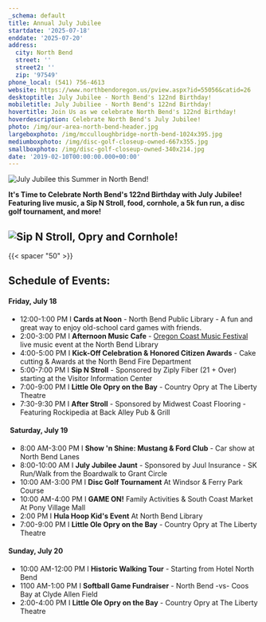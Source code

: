```yaml
---
_schema: default
title: Annual July Jubilee
startdate: '2025-07-18'
enddate: '2025-07-20'
address:
  city: North Bend
  street: ''
  street2: ''
  zip: '97549'
phone_local: (541) 756-4613
website: https://www.northbendoregon.us/pview.aspx?id=55056&catid=26
desktoptitle: July Jubilee - North Bend's 122nd Birthday!
mobiletitle: July Jubiliee - North Bend's 122nd Birthday!
hovertitle: Join Us as we celebrate North Bend's 122nd Birthday!
hoverdescription: Celebrate North Bend's July Jubilee!
photo: /img/our-area-north-bend-header.jpg
largeboxphoto: /img/mcculloughbridge-north-bend-1024x395.jpg
mediumboxphoto: /img/disc-golf-closeup-owned-667x355.jpg
smallboxphoto: /img/disc-golf-closeup-owned-340x214.jpg
date: '2019-02-10T00:00:00.000+00:00'
---
```

![July Jubilee this Summer in North Bend!](/img/2025-july-jubilee-cover-photo.png "July Jubilee this Summer in North Bend!")

**It's Time to Celebrate North Bend's 122nd Birthday with July Jubilee! Featuring live music, a Sip N Stroll, food, cornhole, a 5k fun run, a disc golf tournament, and more!**

## ![Sip N Stroll, Opry and Cornhole!](/img/jj-sat-events-1.jpg)

{{< spacer "50" >}}

## Schedule of Events:

#### Friday, July 18

* 12:00-1:00 PM I **Cards at Noon** - North Bend Public Library - A fun and great way to enjoy old-school card games with friends.
* 2:00-3:00 PM I **Afternoon Music Cafe** - <a href="https://www.oregonsadventurecoast.com/event/annual-oregon-coast-music-festival/" target="_blank" rel="noopener">Oregon Coast Music Festival</a> live music event at the North Bend Library
* 4:00-5:00 PM I **Kick-Off Celebration & Honored Citizen Awards** - Cake cutting & Awards at the North Bend Fire Department
* 5:00-7:00 PM I **Sip N Stroll** - Sponsored by Ziply Fiber (21 + Over) starting at the Visitor Information Center
* 7:00-9:00 PM I **Little Ole Opry on the Bay** - Country Opry at The Liberty Theatre
* 7:30-9:30 PM I **After Stroll** - Sponsored by Midwest Coast Flooring - Featuring Rockipedia at Back Alley Pub & Grill

#### &nbsp;Saturday, July 19

* 8:00 AM-3:00 PM I **Show 'n Shine: Mustang & Ford Club** - Car show at North Bend Lanes
* 8:00-10:00 AM I **July Jubilee Jaunt** - Sponsored by Juul Insurance - SK Run/Walk from the Boardwalk to Grant Circle
* 10:00 AM-3:00 PM I **Disc Golf Tournament** At Windsor & Ferry Park Course
* 10:00 AM-4:00 PM I **GAME ON!** Family Activities & South Coast Market At Pony Village Mall
* 2:00 PM I **Hula Hoop Kid's Event** At North Bend Library
* 7:00-9:00 PM I **Little Ole Opry on the Bay** - Country Opry at The Liberty Theatre

#### Sunday, July 20

* 10:00 AM-12:00 PM I **Historic Walking Tour** - Starting from Hotel North Bend
* 1100 AM-1:00 PM I **Softball Game Fundraiser** - North Bend -vs- Coos Bay at Clyde Allen Field
* 2:00-4:00 PM I **Little Ole Opry on the Bay** - Country Opry at The Liberty Theatre

&nbsp;

&nbsp;

####